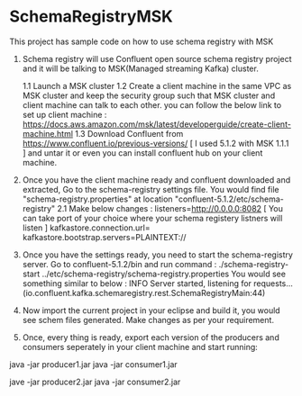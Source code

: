 # SchemaRegistryMSK
This project has sample code on how to use schema registry with MSK

1. Schema registry will use Confluent open source schema registry project and it will be talking to MSK(Managed streaming Kafka) cluster.

	1.1 Launch a MSK cluster
	1.2 Create a client machine in the same VPC as MSK cluster and keep the security group such that MSK cluster and client machine can talk to each other. you can follow the below link to set up client machine :
		https://docs.aws.amazon.com/msk/latest/developerguide/create-client-machine.html
	1.3 Download Confluent from https://www.confluent.io/previous-versions/ [ I used 5.1.2 with MSK 1.1.1 ] and untar it or even you can install confluent hub on your client machine.

2. Once you have the client machine ready and confluent downloaded and extracted, Go to the schema-registry settings file.
	You would find file "schema-registry.properties" at location "confluent-5.1.2/etc/schema-registry"
	2.1 Make below changes : 
	listeners=http://0.0.0.0:8082 [ You can take port of your choice where your schema registery listners will listen ]
	kafkastore.connection.url= <Your-zookeeper-servers>
	kafkastore.bootstrap.servers=PLAINTEXT://<your-bootstrap-server>

3. Once you have the settings ready, you need to start the schema-registry server. Go to confluent-5.1.2/bin and run command : ./schema-registry-start ../etc/schema-registry/schema-registry.properties 
	You would see something similar to below :
		 INFO Server started, listening for requests... (io.confluent.kafka.schemaregistry.rest.SchemaRegistryMain:44)
     
4. Now import the current project in your eclipse and build it, you would see schem files generated. Make changes as per your requirement.

5. Once, every thing is ready, export each version of the producers and consumers seperately in your client machine and start running:

java -jar producer1.jar
java -jar consumer1.jar

jave -jar producer2.jar
java -jar consumer2.jar
